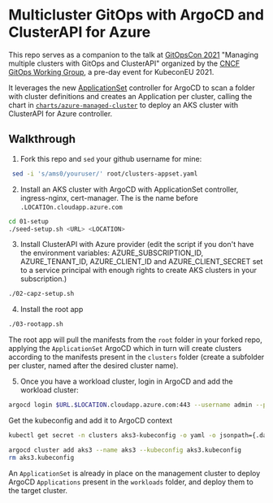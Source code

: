 # Multicluster GitOps with ArgoCD and ClusterAPI for Azure

This repo serves as a companion to the talk at [GitOpsCon 2021](https://hopin.com/events/gitops-con) "Managing multiple clusters with GitOps and ClusterAPI" organized by the [CNCF GitOps Working Group](https://github.com/gitops-working-group/gitops-working-group), a pre-day event for KubeconEU 2021.

It leverages the new [ApplicationSet](https://argoproj.github.io/argo-cd/user-guide/application-set/) controller for ArgoCD to scan a folder with cluster definitions and creates an Application per cluster, calling the chart in [`charts/azure-managed-cluster`](charts/azure-managed-cluster) to deploy an AKS cluster with ClusterAPI for Azure controller.

## Walkthrough

1. Fork this repo and `sed` your github username for mine:

```bash
 sed -i 's/ams0/youruser/' root/clusters-appset.yaml
 ```

2. Install an AKS cluster with ArgoCD with ApplicationSet controller, ingress-nginx, cert-manager. The <URL> is the name before `.LOCATIOn.cloudapp.azure.com` 

```bash
cd 01-setup
./seed-setup.sh <URL> <LOCATION>
```

3. Install ClusterAPI with Azure provider (edit the script if you don't have the environment variables: AZURE_SUBSCRIPTION_ID, AZURE_TENANT_ID, AZURE_CLIENT_ID and AZURE_CLIENT_SECRET set to a service principal with enough rights to create AKS clusters in your subscription.)

```bash
./02-capz-setup.sh
```

4. Install the root app

```bash
./03-rootapp.sh
```

The root app will pull the manifests from the `root` folder in your forked repo, applying the `ApplicationSet` ArgoCD which in turn will create clusters according to the manifests present in the `clusters` folder (create a subfolder per cluster, named after the desired cluster name).

5. Once you have a workload cluster, login in ArgoCD and add the workload cluster:

```bash
argocd login $URL.$LOCATION.cloudapp.azure.com:443 --username admin --password supersecret --grpc-web
```

Get the kubeconfig and add it to ArgoCD context

```bash
kubectl get secret -n clusters aks3-kubeconfig -o yaml -o jsonpath={.data.value} | base64 --decode | tee aks3.kubeconfig

argocd cluster add aks3 --name aks3 --kubeconfig aks3.kubeconfig
rm aks3.kubeconfig
```

An `ApplicationSet` is already in place on the management cluster to deploy ArgoCD `Applications` present in the `workloads` folder, and deploy them to the target cluster.